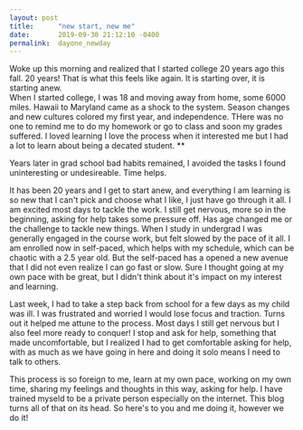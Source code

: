 ```yaml
---
layout: post
title:      "new start, new me"
date:       2019-09-30 21:12:10 -0400
permalink:  dayone_newday
---
```



Woke up this morning and realized that I started college 20 years ago this fall.  20 years!  That is what this feels like again. It is starting over, it is starting anew.  
When I started college, I was 18 and moving away from home, some 6000 miles.  Hawaii to Maryland came as a shock to the system.  Season changes and new cultures colored my first year, and independence.  THere was no one to remind me to do my homework or go to class and soon my grades suffered.  I loved learning I love the process when it interested me but I had a lot to learn about being a decated student.  **

Years later in grad school bad habits remained, I avoided the tasks I found uninteresting or undesireable.  Time helps.

It has been 20 years and I get to start anew, and everything I am learning is so new that I can't pick and choose what I like, I just have go through it all.  I am excited most days to tackle the work.  I still get nervous, more so in the beginning, asking for help takes some pressure off.  Has age changed me or the challenge to tackle new things.  When I study in undergrad I was generally engaged in the course work, but felt slowed by the pace of it all.  I am enrolled now in self-paced, which helps with my schedule, which can be chaotic with a 2.5 year old.  But the self-paced has a opened a new avenue that I did not even realize I can go fast or slow.  Sure I thought going at my own pace with be great, but I didn't think about it's impact on my interest and learning.  

Last week, I had to take a step back from school for a few days as my child was ill.  I was frustrated and worried I would lose focus and traction.  Turns out it helped me attune to the process.  Most days I still get nervous but I also feel more ready to conquer!  I stop and ask for help, something that made uncomfortable, but I realized I had to get comfortable asking for help, with as much as we have going in here and doing it solo means I need to talk to others.  

This process is so foreign to me, learn at my own pace, working on my own time, sharing my feelings and thoughts in this way, asking for help.  I have trained myseld to be a private person especially on the internet.  This blog turns all of that on its head.  So here's to you and me doing it, however we do it! 




